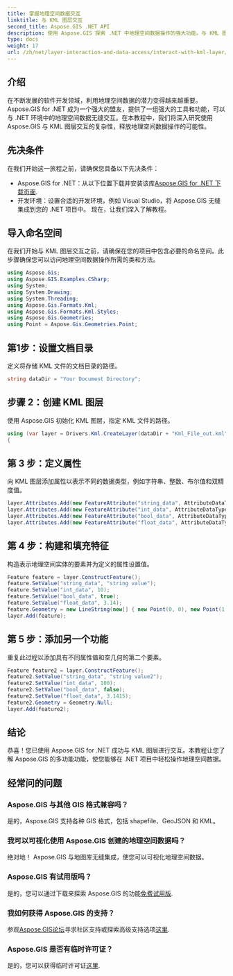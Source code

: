 ```yaml
---
title: 掌握地理空间数据交互
linktitle: 与 KML 图层交互
second_title: Aspose.GIS .NET API
description: 使用 Aspose.GIS 探索 .NET 中地理空间数据操作的强大功能。与 KML 图层交互的分步指南。立即下载免费试用版！
type: docs
weight: 17
url: /zh/net/layer-interaction-and-data-access/interact-with-kml-layer/
---
```

## 介绍
在不断发展的软件开发领域，利用地理空间数据的潜力变得越来越重要。 Aspose.GIS for .NET 成为一个强大的盟友，提供了一组强大的工具和功能，可以与 .NET 环境中的地理空间数据无缝交互。在本教程中，我们将深入研究使用 Aspose.GIS 与 KML 图层交互的复杂性，释放地理空间数据操作的可能性。
## 先决条件
在我们开始这一旅程之前，请确保您具备以下先决条件：
-  Aspose.GIS for .NET：从以下位置下载并安装该库[Aspose.GIS for .NET 下载页面](https://releases.aspose.com/gis/net/).
- 开发环境：设置合适的开发环境，例如 Visual Studio，将 Aspose.GIS 无缝集成到您的 .NET 项目中。
现在，让我们深入了解教程。
## 导入命名空间
在我们开始与 KML 图层交互之前，请确保在您的项目中包含必要的命名空间。此步骤确保您可以访问地理空间数据操作所需的类和方法。
```csharp
using Aspose.Gis;
using Aspose.GIS.Examples.CSharp;
using System;
using System.Drawing;
using System.Threading;
using Aspose.Gis.Formats.Kml;
using Aspose.Gis.Formats.Kml.Styles;
using Aspose.Gis.Geometries;
using Point = Aspose.Gis.Geometries.Point;
```
## 第1步：设置文档目录
定义将存储 KML 文件的文档目录的路径。
```csharp
string dataDir = "Your Document Directory";
```
## 步骤 2：创建 KML 图层
使用 Aspose.GIS 初始化 KML 图层，指定 KML 文件的路径。
```csharp
using (var layer = Drivers.Kml.CreateLayer(dataDir + "Kml_File_out.kml"))
{
```
## 第 3 步：定义属性
向 KML 图层添加属性以表示不同的数据类型，例如字符串、整数、布尔值和双精度值。
```csharp
layer.Attributes.Add(new FeatureAttribute("string_data", AttributeDataType.String));
layer.Attributes.Add(new FeatureAttribute("int_data", AttributeDataType.Integer));
layer.Attributes.Add(new FeatureAttribute("bool_data", AttributeDataType.Boolean));
layer.Attributes.Add(new FeatureAttribute("float_data", AttributeDataType.Double));
```
## 第 4 步：构建和填充特征
构造表示地理空间实体的要素并为定义的属性设置值。
```csharp
Feature feature = layer.ConstructFeature();
feature.SetValue("string_data", "string value");
feature.SetValue("int_data", 10);
feature.SetValue("bool_data", true);
feature.SetValue("float_data", 3.14);
feature.Geometry = new LineString(new[] { new Point(0, 0), new Point(1, 1) });
layer.Add(feature);
```
## 第 5 步：添加另一个功能
重复此过程以添加具有不同属性值和空几何的第二个要素。
```csharp
Feature feature2 = layer.ConstructFeature();
feature2.SetValue("string_data", "string value2");
feature2.SetValue("int_data", 100);
feature2.SetValue("bool_data", false);
feature2.SetValue("float_data", 3.1415);
feature2.Geometry = Geometry.Null;
layer.Add(feature2);
```
## 结论
恭喜！您已使用 Aspose.GIS for .NET 成功与 KML 图层进行交互。本教程让您了解 Aspose.GIS 的多功能功能，使您能够在 .NET 项目中轻松操作地理空间数据。
## 经常问的问题
### Aspose.GIS 与其他 GIS 格式兼容吗？
是的，Aspose.GIS 支持各种 GIS 格式，包括 shapefile、GeoJSON 和 KML。
### 我可以可视化使用 Aspose.GIS 创建的地理空间数据吗？
绝对地！ Aspose.GIS 与地图库无缝集成，使您可以可视化地理空间数据。
### Aspose.GIS 有试用版吗？
是的，您可以通过下载来探索 Aspose.GIS 的功能[免费试用版](https://releases.aspose.com/).
### 我如何获得 Aspose.GIS 的支持？
参观[Aspose.GIS论坛](https://forum.aspose.com/c/gis/33)寻求社区支持或探索高级支持选项[这里](https://purchase.aspose.com/buy).
### Aspose.GIS 是否有临时许可证？
是的，您可以获得临时许可证[这里](https://purchase.aspose.com/temporary-license/).